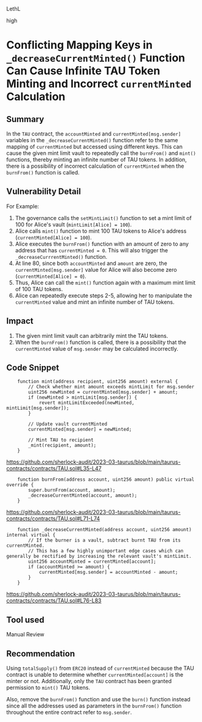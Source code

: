 LethL

high

# Conflicting Mapping Keys in `_decreaseCurrentMinted()` Function Can Cause Infinite TAU Token Minting and Incorrect `currentMinted` Calculation

## Summary
In the `TAU` contract, the `accountMinted` and `currentMinted[msg.sender]` variables in the `_decreaseCurrentMinted()` function refer to the same mapping of `currentMinted` but accessed using different keys.
This can cause the given mint limit vault to repeatedly call the `burnFrom()` and `mint()` functions, thereby minting an infinite number of TAU tokens.
In addition, there is a possibility of incorrect calculation of `currentMinted` when the `burnFrom()` function is called.

## Vulnerability Detail
For Example:

1. The governance calls the `setMintLimit()` function to set a mint limit of 100 for Alice's vault (`mintLimit[Alice] = 100`).
2. Alice calls `mint()` function to mint 100 TAU tokens to Alice's address (`currentMinted[Alice] = 100`).
3. Alice executes the `burnFrom()` function with an amount of zero to any address that has `currentMinted = 0`. This will also trigger the `_decreaseCurrrentMinted()` function.
4. At line 80, since both `accountMinted` and `amount` are zero, the `currentMinted[msg.sender]` value for Alice will also become zero (`currentMinted[Alice] = 0`).
5. Thus, Alice can call the `mint()` function again with a maximum mint limit of 100 TAU tokens.
6. Alice can repeatedly execute steps 2-5, allowing her to manipulate the `currentMinted` value and mint an infinite number of TAU tokens.

## Impact
1. The given mint limit vault can arbitrarily mint the TAU tokens.
2. When the `burnFrom()` function is called, there is a possibility that the `currentMinted` value of `msg.sender` may be calculated incorrectly.

## Code Snippet

```solidity
    function mint(address recipient, uint256 amount) external {
        // Check whether mint amount exceeds mintLimit for msg.sender
        uint256 newMinted = currentMinted[msg.sender] + amount;
        if (newMinted > mintLimit[msg.sender]) {
            revert mintLimitExceeded(newMinted, mintLimit[msg.sender]);
        }

        // Update vault currentMinted
        currentMinted[msg.sender] = newMinted;

        // Mint TAU to recipient
        _mint(recipient, amount);
    }
```
https://github.com/sherlock-audit/2023-03-taurus/blob/main/taurus-contracts/contracts/TAU.sol#L35-L47

```solidity
    function burnFrom(address account, uint256 amount) public virtual override {
        super.burnFrom(account, amount);
        _decreaseCurrentMinted(account, amount);
    }
```
https://github.com/sherlock-audit/2023-03-taurus/blob/main/taurus-contracts/contracts/TAU.sol#L71-L74

```solidity
    function _decreaseCurrentMinted(address account, uint256 amount) internal virtual {
        // If the burner is a vault, subtract burnt TAU from its currentMinted.
        // This has a few highly unimportant edge cases which can generally be rectified by increasing the relevant vault's mintLimit.
        uint256 accountMinted = currentMinted[account];
        if (accountMinted >= amount) {
            currentMinted[msg.sender] = accountMinted - amount;
        }
    }
```
https://github.com/sherlock-audit/2023-03-taurus/blob/main/taurus-contracts/contracts/TAU.sol#L76-L83

## Tool used

Manual Review

## Recommendation

Using `totalSupply()` from `ERC20` instead of `currentMinted` because the TAU contract is unable to determine whether `currentMinted[account]` is the minter or not. Additionally, only the `TAU` contract has been granted permission to `mint()` TAU tokens.

Also, remove the `burnFrom()` function and use the `burn()` function instead since all the addresses used as parameters in the `burnFrom()` function throughout the entire contract refer to `msg.sender`.
